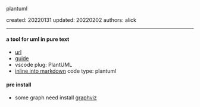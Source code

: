 plantuml

created: 20220131 updated: 20220202 authors: alick

---

#### a tool for uml in pure text

- [url](https://plantuml.com/en/)
- [guide](https://plantuml.com/en/guide)
- vscode plug: PlantUML
- [inline into markdown](https://blog.anoff.io/2018-07-31-diagrams-with-plantuml/) code type: plantuml

#### pre install
- some graph need install [graphviz](https://graphviz.org/download/)
